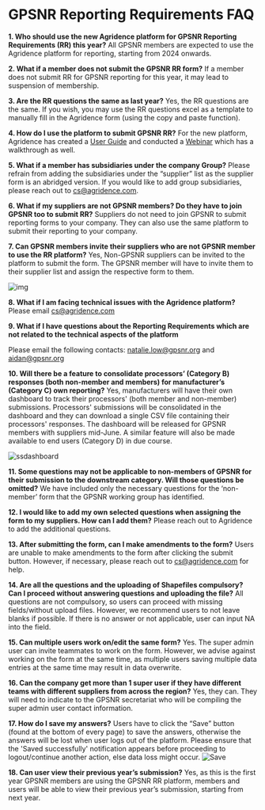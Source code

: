 # GPSNR Reporting Requirements FAQ 

**1.	Who should use the new Agridence platform for GPSNR Reporting Requirements (RR) this year?**
All GPSNR members are expected to use the Agridence platform for reporting, starting from 2024 onwards.

**2.	What if a member does not submit the GPSNR RR form?**
If a member does not submit RR for GPSNR reporting for this year, it may lead to suspension of membership.

**3.	Are the RR questions the same as last year?**
Yes, the RR questions are the same. If you wish, you may use the RR questions excel as a template to manually fill in the Agridence form (using the copy and paste function).

**4.	How do I use the platform to submit GPSNR RR?**
For the new platform, Agridence has created a [User Guide](https://rubberplatform.sharepoint.com/sites/GPSNRMembers/_layouts/15/stream.aspx?id=%2Fsites%2FGPSNRMembers%2FShared%20Documents%2FPublic%20Sharing%20and%20Website%20Usage%2FGPSNR%20RR%20Form%20Video%2Emp4&nav=eyJyZWZlcnJhbEluZm8iOnsicmVmZXJyYWxBcHAiOiJTdHJlYW1XZWJBcHAiLCJyZWZlcnJhbFZpZXciOiJTaGFyZURpYWxvZy1MaW5rIiwicmVmZXJyYWxBcHBQbGF0Zm9ybSI6IldlYiIsInJlZmVycmFsTW9kZSI6InZpZXcifX0&ga=1&referrer=StreamWebApp%2EWeb&referrerScenario=AddressBarCopied%2Eview%2E5cefa2ed%2D8365%2D4c00%2Dac40%2Da611b78182e5) and conducted a [Webinar](https://rubberplatform.sharepoint.com/sites/GPSNRMembers/_layouts/15/stream.aspx?id=%2Fsites%2FGPSNRMembers%2FShared%20Documents%2FGPSNR%20Members%2F6%2E%20Webinar%20and%20misc%2E%20recordings%2F2024%20Webinar%20Slides%2FAgridence%20Reporting%20Requirements%20Platform%20Introduction%2F070524%5FRR%20Introduction%2Emp4&ga=1&referrer=StreamWebApp%2EWeb&referrerScenario=AddressBarCopied%2Eview%2Ec424b612%2Dfc21%2D4620%2Da25d%2D9c808618a317) which has a walkthrough as well.

**5.	What if a member has subsidiaries under the company Group?**
Please refrain from adding the subsidiaries under the “supplier” list as the supplier form is an abridged version. If you would like to add group subsidiaries, please reach out to cs@agridence.com.

**6.	What if my suppliers are not GPSNR members? Do they have to join GPSNR too to submit RR?**
Suppliers do not need to join GPSNR to submit reporting forms to your company. They can also use the same platform to submit their reporting to your company. 

**7.	Can GPSNR members invite their suppliers who are not GPSNR member to use the RR platform?**
Yes, Non-GPSNR suppliers can be invited to the platform to submit the form. The GPSNR member will have to invite them to their supplier list and assign the respective form to them.

![img](/Users/dreiako/public-docs/docs/gpsnr-rr-faq/supplierlist.png)

**8.	What if I am facing technical issues with the Agridence platform?**
Please email cs@agridence.com

**9.	What if I have questions about the Reporting Requirements which are not related to the technical aspects of the platform**

Please email the following contacts: natalie.low@gpsnr.org and aidan@gpsnr.org

**10.	Will there be a feature to consolidate processors’ (Category B) responses (both non-member and members) for manufacturer’s (Category C) own reporting?**
Yes, manufacturers will have their own dashboard to track their processors' (both member and non-member) submissions. Processors' submissions will be consolidated in the dashboard and they can download a single CSV file containing their processors' responses. The dashboard will be released for GPSNR members with suppliers mid-June. A similar feature will also be made available to end users (Category D) in due course.

![ssdashboard](/Users/dreiako/public-docs/docs/gpsnr-rr-faq/ssdashboard.png)

**11.	Some questions may not be applicable to non-members of GPSNR for their submission to the downstream category. Will those questions be omitted?**
We have included only the necessary questions for the ‘non-member’ form that the GPSNR working group has identified. 

**12.	I would like to add my own selected questions when assigning the form to my suppliers. How can I add them?**
Please reach out to Agridence to add the additional questions.

**13.	After submitting the form, can I make amendments to the form?**
Users are unable to make amendments to the form after clicking the submit button. However, if necessary, please reach out to cs@agridence.com for help.

**14.	Are all the questions and the uploading of Shapefiles compulsory? Can I proceed without answering questions and uploading the file?**
All questions are not compulsory, so users can proceed with missing fields/without upload files. However, we recommend users to not leave blanks if possible. If there is no answer or not applicable, user can input NA into the field.

**15.	Can multiple users work on/edit the same form?**
Yes. The super admin user can invite teammates to work on the form. However, we advise against working on the form at the same time, as multiple users saving multiple data entries at the same time may result in data overwrite.

**16.	Can the company get more than 1 super user if they have different teams with different suppliers from across the region?**
Yes, they can. They will need to indicate to the GPSNR secretariat who will be compiling the super admin user contact information.

**17.	How do I save my answers?**
Users have to click the “Save” button (found at the bottom of every page) to save the answers, otherwise the answers will be lost when user logs out of the platform. Please ensure that the 'Saved successfully' notification appears before proceeding to logout/continue another action, else data loss might occur. 
![Save](/Users/dreiako/public-docs/docs/gpsnr-rr-faq/savebutton.png)

**18.	Can user view their previous year’s submission?**
Yes, as this is the first year GPSNR members are using the GPSNR RR platform, members and users will be able to view their previous year’s submission, starting from next year.